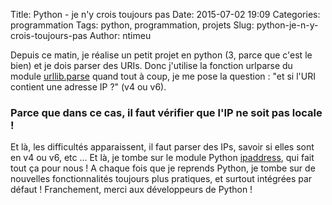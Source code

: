 Title: Python - je n'y crois toujours pas
Date: 2015-07-02 19:09
Categories: programmation
Tags: python, programmation, projets
Slug: python-je-n-y-crois-toujours-pas
Author: ntimeu

Depuis ce matin, je réalise un petit projet en python (3, parce que c'est le
bien) et je dois parser des URIs. Donc j'utilise la fonction urlparse du module
[urllib.parse](https://docs.python.org/3/library/urllib.parse.html) quand tout
à coup, je me pose la question : "et si l'URI contient une adresse IP ?" (v4 ou
v6).

### Parce que dans ce cas, il faut vérifier que l'IP ne soit pas locale !

Et là, les difficultés apparaissent, il faut parser des IPs, savoir si elles
sont en v4 ou v6, etc ... Et là, je tombe sur le module Python
[ipaddress](https://docs.python.org/3/library/ipaddress.html), qui fait tout ça
pour nous ! A chaque fois que je reprends Python, je tombe sur de nouvelles
fonctionnalités toujours plus pratiques, et surtout intégrées par défaut !
Franchement, merci aux développeurs de Python !

